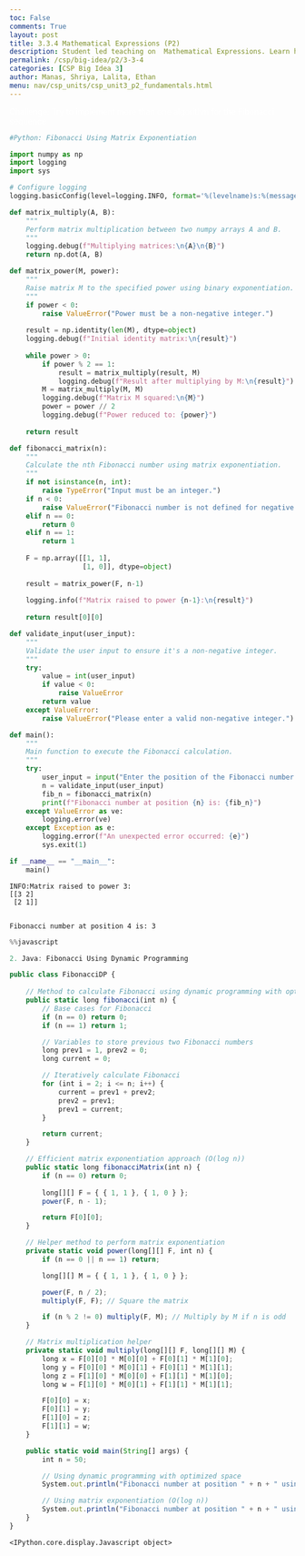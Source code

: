 ```yaml
---
toc: False
comments: True
layout: post
title: 3.3.4 Mathematical Expressions (P2)
description: Student led teaching on  Mathematical Expressions. Learn how mathematical expressions involve using arithmetic operators (like addition, subtraction, multiplication, and division) to perform calculations
permalink: /csp/big-idea/p2/3-3-4
categories: [CSP Big Idea 3]
author: Manas, Shriya, Lalita, Ethan
menu: nav/csp_units/csp_unit3_p2_fundamentals.html
---
```


Challenge: Try to implement more than one algorithm for the Fibonacci sequence

```python
#Python: Fibonacci Using Matrix Exponentiation

import numpy as np
import logging
import sys

# Configure logging
logging.basicConfig(level=logging.INFO, format='%(levelname)s:%(message)s')

def matrix_multiply(A, B):
    """
    Perform matrix multiplication between two numpy arrays A and B.
    """
    logging.debug(f"Multiplying matrices:\n{A}\n{B}")
    return np.dot(A, B)

def matrix_power(M, power):
    """
    Raise matrix M to the specified power using binary exponentiation.
    """
    if power < 0:
        raise ValueError("Power must be a non-negative integer.")
    
    result = np.identity(len(M), dtype=object)
    logging.debug(f"Initial identity matrix:\n{result}")
    
    while power > 0:
        if power % 2 == 1:
            result = matrix_multiply(result, M)
            logging.debug(f"Result after multiplying by M:\n{result}")
        M = matrix_multiply(M, M)
        logging.debug(f"Matrix M squared:\n{M}")
        power = power // 2
        logging.debug(f"Power reduced to: {power}")
    
    return result

def fibonacci_matrix(n):
    """
    Calculate the nth Fibonacci number using matrix exponentiation.
    """
    if not isinstance(n, int):
        raise TypeError("Input must be an integer.")
    if n < 0:
        raise ValueError("Fibonacci number is not defined for negative integers.")
    elif n == 0:
        return 0
    elif n == 1:
        return 1
    
    F = np.array([[1, 1],
                  [1, 0]], dtype=object)
    
    result = matrix_power(F, n-1)
    
    logging.info(f"Matrix raised to power {n-1}:\n{result}")
    
    return result[0][0]

def validate_input(user_input):
    """
    Validate the user input to ensure it's a non-negative integer.
    """
    try:
        value = int(user_input)
        if value < 0:
            raise ValueError
        return value
    except ValueError:
        raise ValueError("Please enter a valid non-negative integer.")

def main():
    """
    Main function to execute the Fibonacci calculation.
    """
    try:
        user_input = input("Enter the position of the Fibonacci number you want to calculate: ")
        n = validate_input(user_input)
        fib_n = fibonacci_matrix(n)
        print(f"Fibonacci number at position {n} is: {fib_n}")
    except ValueError as ve:
        logging.error(ve)
    except Exception as e:
        logging.error(f"An unexpected error occurred: {e}")
        sys.exit(1)

if __name__ == "__main__":
    main()


```

    INFO:Matrix raised to power 3:
    [[3 2]
     [2 1]]


    Fibonacci number at position 4 is: 3



```javascript
%%javascript

2. Java: Fibonacci Using Dynamic Programming

public class FibonacciDP {
    
    // Method to calculate Fibonacci using dynamic programming with optimized space
    public static long fibonacci(int n) {
        // Base cases for Fibonacci
        if (n == 0) return 0;
        if (n == 1) return 1;

        // Variables to store previous two Fibonacci numbers
        long prev1 = 1, prev2 = 0;
        long current = 0;

        // Iteratively calculate Fibonacci
        for (int i = 2; i <= n; i++) {
            current = prev1 + prev2;
            prev2 = prev1;
            prev1 = current;
        }

        return current;
    }

    // Efficient matrix exponentiation approach (O(log n))
    public static long fibonacciMatrix(int n) {
        if (n == 0) return 0;
        
        long[][] F = { { 1, 1 }, { 1, 0 } };
        power(F, n - 1);

        return F[0][0];
    }

    // Helper method to perform matrix exponentiation
    private static void power(long[][] F, int n) {
        if (n == 0 || n == 1) return;

        long[][] M = { { 1, 1 }, { 1, 0 } };

        power(F, n / 2);
        multiply(F, F); // Square the matrix

        if (n % 2 != 0) multiply(F, M); // Multiply by M if n is odd
    }

    // Matrix multiplication helper
    private static void multiply(long[][] F, long[][] M) {
        long x = F[0][0] * M[0][0] + F[0][1] * M[1][0];
        long y = F[0][0] * M[0][1] + F[0][1] * M[1][1];
        long z = F[1][0] * M[0][0] + F[1][1] * M[1][0];
        long w = F[1][0] * M[0][1] + F[1][1] * M[1][1];

        F[0][0] = x;
        F[0][1] = y;
        F[1][0] = z;
        F[1][1] = w;
    }

    public static void main(String[] args) {
        int n = 50;

        // Using dynamic programming with optimized space
        System.out.println("Fibonacci number at position " + n + " using DP is: " + fibonacci(n));

        // Using matrix exponentiation (O(log n))
        System.out.println("Fibonacci number at position " + n + " using Matrix Exponentiation is: " + fibonacciMatrix(n));
    }
}

```


    <IPython.core.display.Javascript object>


<style>
    article {
        background-color: #000000 !important; /* Black background */
        border: 3px solid #1a1a2e !important; /* Dark blue border */
        padding: 25px !important;
        border-radius: 50px !important;
    }
    article h1 {
        color: #ffffff !important; /* White header */
    }
    article h2, h3, h4, p {
        color: #ffffff !important; /* White text */
    }
    article ul, ol, li {
        background-color: #1a1a2e !important; /* Dark blue for lists */
        border-left: 5px solid #1f4068 !important; /* Slightly lighter blue list border */
        color: #ffffff !important; /* White list text */
        padding: 12px 25px !important;
        margin: 12px 0 !important;
        border-radius: 50px !important;
    }
    article .center-text {
        text-align: center !important;
    }
    article summary {
        color: #ffffff !important; /* White summary */
    }
    article code {
        color: #ffffff !important; /* White code text */
        background-color: #1f4068 !important; /* Dark blue background */
        padding: 3px 6px !important;
        border-radius: 50px !important;
    }
</style>

